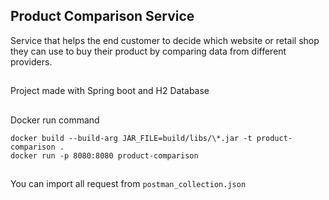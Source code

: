 ## Product Comparison Service

Service that helps the end customer to decide which website or retail shop
they can use to buy their product by comparing data from different providers.

##

Project made with Spring boot and H2 Database

##

Docker run command

```
docker build --build-arg JAR_FILE=build/libs/\*.jar -t product-comparison .
docker run -p 8080:8080 product-comparison
```

##

You can import all request from `postman_collection.json`
